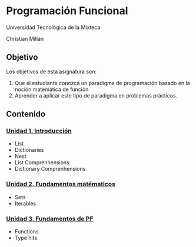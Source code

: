 # Programación Funcional

Universidad Tecnológica de la Mixteca

Christian Millán

## Objetivo

Los objetivos de esta asignatura son:

1. Que el estudiante conozca un paradigma de programación basado en la noción matemática de función
2. Aprender a aplicar este tipo de paradigma en problemas prácticos.

## Contenido

### [Unidad 1. Introducción](./L01-intro/README.md)

* List
* Dictionaries
* Nest
* List Comprenhensions
* Dictionary Comprenhensions
  
### [Unidad 2. Fundamentos matématicos](./L02-math_background/README.md)

* Sets
* Iterables

### [Unidad 3. Fundamentos de PF](./L03-functions/README.md)

* Functions
* Type hits
